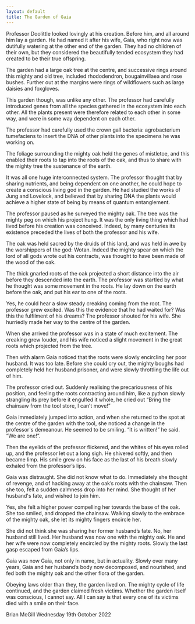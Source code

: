 ```yaml
---
layout: default
title: The Garden of Gaia
---
```

Professor Doolittle looked lovingly at his creation. Before him, and all around him lay a garden. He had named it after his wife, Gaia, who right now was dutifully watering at the other end of the garden. They had no children of their own, but they considered the beautifully tended ecosystem they had created to be their true offspring.

The garden had a large oak tree at the centre, and successive rings around this mighty and old tree, included rhododendron, bougainvillaea and rose bushes. Further out at the margins were rings of wildflowers such as large daisies and foxgloves.

This garden though, was unlike any other. The professor had carefully introduced genes from all the species gathered in the ecosystem into each other. All the plants present were therefore related to each other in some way, and were in some way dependent on each other.

The professor had carefully used the crown gall bacteria: agrobacterium tumefaciens to insert the DNA of other plants into the specimens he was working on.

The foliage surrounding the mighty oak held the genes of mistletoe, and this enabled their roots to tap into the roots of the oak, and thus to share with the mighty tree the sustenance of the earth.

It was all one huge interconnected system. The professor thought that by sharing nutrients, and being dependent on one another, he could hope to create a conscious living god in the garden. He had studied the works of Jung and Lovelock, and believed that by sharing DNA the plants would achieve a higher state of being by means of quantum entanglement.

The professor paused as he surveyed the mighty oak. The tree was the mighty peg on which his project hung. It was the only living thing which had lived before his creation was conceived. Indeed, by many centuries its existence preceded the lives of both the professor and his wife.

The oak was held sacred by the druids of this land, and was held in awe by the worshippers of the god: Wotan. Indeed the mighty spear on which the lord of all gods wrote out his contracts, was thought to have been made of the wood of the oak.

The thick gnarled roots of the oak projected a short distance into the air before they descended into the earth. The professor was startled by what he thought was some movement in the roots. He lay down on the earth before the oak, and put his ear to one of the roots.

Yes, he could hear a slow steady creaking coming from the root. The professor grew excited. Was this the evidence that he had waited for? Was this the fulfilment of his dreams? The professor shouted for his wife. She hurriedly made her way to the centre of the garden.

When she arrived the professor was in a state of much excitement. The creaking grew louder, and his wife noticed a slight movement in the great roots which projected from the tree.

Then with alarm Gaia noticed that the roots were slowly encircling her poor husband. It was too late. Before she could cry out, the mighty boughs had completely held her husband prisoner, and were slowly throttling the life out of him.

The professor cried out. Suddenly realising the precariousness of his position, and feeling the roots contracting around him, like a python slowly strangling its prey before it engulfed it whole, he cried out “Bring the chainsaw from the tool store, I can’t move!”

Gaia immediately jumped into action, and when she returned to the spot at the centre of the garden with the tool, she noticed a change in the professor's demeanour. He seemed to be smiling. “It is written!” he said. “We are one!”.

Then the eyelids of the professor flickered, and the whites of his eyes rolled up, and the professor let out a long sigh. He shivered softly, and then became limp. His smile grew on his face as the last of his breath slowly exhaled from the professor’s lips.

Gaia was distraught. She did not know what to do. Immediately she thought of revenge, and of hacking away at the oak’s roots with the chainsaw. Then she too, felt a sudden calmness drop into her mind. She thought of her husband's fate, and wished to join him.

Yes, she felt a higher power compelling her towards the base of the oak. She too smiled, and dropped the chainsaw. Walking slowly to the embrace of the mighty oak, she let its mighty fingers encircle her.

She did not think she was sharing her former husband’s fate. No, her husband still lived. Her husband was now one with the mighty oak. He and her wife were now completely encircled by the mighty roots. Slowly the last gasp escaped from Gaia’s lips.

Gaia was now Gaia, not only in name, but in actuality. Slowly over many years, Gaia and her husband’s body now decomposed, and nourished, and fed both the mighty oak and the other flora of the garden.

Obeying laws older than they, the garden lived on. The mighty cycle of life continued, and the garden claimed fresh victims. Whether the garden itself was conscious, I cannot say. All I can say is that every one of its victims died with a smile on their face.

Brian McGill
Wednesday 19th October 2022
